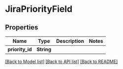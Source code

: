 # JiraPriorityField

## Properties

Name | Type | Description | Notes
------------ | ------------- | ------------- | -------------
**priority_id** | **String** |  | 

[[Back to Model list]](../README.md#documentation-for-models) [[Back to API list]](../README.md#documentation-for-api-endpoints) [[Back to README]](../README.md)


